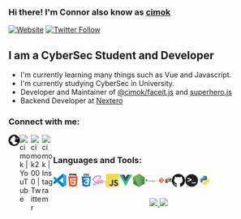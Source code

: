 ### Hi there! I'm Connor also know as [cimok][website]

[![Website](https://img.shields.io/website?label=cimok.co.uk&style=for-the-badge&url=https%3A%2F%2Fcimok.co.uk)](https://cimok.co.uk)
[![Twitter Follow](https://img.shields.io/twitter/follow/cimok2000?color=1DA1F2&logo=twitter&style=for-the-badge)](https://twitter.com/intent/follow?original_referer=https%3A%2F%2Fgithub.com%2Fcimok2000&screen_name=cimok2000)

## I am a CyberSec Student and Developer

- I'm currently learning many things such as Vue and Javascript.
- I'm currently studying CyberSec in University.
- Developer and Maintainer of [@cimok/faceit.js](https://github.com/cimok2000/faceit.js) and [superhero.js](https://github.com/cimok2000/superhero.js)
- Backend Developer at [Nextero](https://github.com/Nextero)

### Connect with me:

[<img align="left" alt="cimok.co.uk" width="22px" src="https://raw.githubusercontent.com/iconic/open-iconic/master/svg/globe.svg" />][website]
[<img align="left" alt="cimok | YouTube" width="22px" src="https://cdn.jsdelivr.net/npm/simple-icons@v3/icons/youtube.svg" />][youtube]
[<img align="left" alt="cimok2000 | Twitter" width="22px" src="https://cdn.jsdelivr.net/npm/simple-icons@v3/icons/twitter.svg" />][twitter]
[<img align="left" alt="cimok | Instagram" width="22px" src="https://cdn.jsdelivr.net/npm/simple-icons@v3/icons/instagram.svg" />][instagram]

<br />

### Languages and Tools:

<img align="left" alt="Visual Studio Code" width="26px" src="https://raw.githubusercontent.com/github/explore/80688e429a7d4ef2fca1e82350fe8e3517d3494d/topics/visual-studio-code/visual-studio-code.png" />
<img align="left" alt="HTML5" width="26px" src="https://raw.githubusercontent.com/github/explore/80688e429a7d4ef2fca1e82350fe8e3517d3494d/topics/html/html.png" />
<img align="left" alt="CSS3" width="26px" src="https://raw.githubusercontent.com/github/explore/80688e429a7d4ef2fca1e82350fe8e3517d3494d/topics/css/css.png" />
<img align="left" alt="Sass" width="26px" src="https://raw.githubusercontent.com/github/explore/80688e429a7d4ef2fca1e82350fe8e3517d3494d/topics/sass/sass.png" />
<img align="left" alt="JavaScript" width="26px" src="https://raw.githubusercontent.com/github/explore/80688e429a7d4ef2fca1e82350fe8e3517d3494d/topics/javascript/javascript.png" />
<img align="left" alt="Vue" width="26px" src="https://raw.githubusercontent.com/github/explore/80688e429a7d4ef2fca1e82350fe8e3517d3494d/topics/vue/vue.png" />
<img align="left" alt="Node.js" width="26px" src="https://raw.githubusercontent.com/github/explore/80688e429a7d4ef2fca1e82350fe8e3517d3494d/topics/nodejs/nodejs.png" />
<img align="left" alt="MongoDB" width="26px" src="https://raw.githubusercontent.com/github/explore/80688e429a7d4ef2fca1e82350fe8e3517d3494d/topics/mongodb/mongodb.png" />
<img align="left" alt="Git" width="26px" src="https://raw.githubusercontent.com/github/explore/80688e429a7d4ef2fca1e82350fe8e3517d3494d/topics/git/git.png" />
<img align="left" alt="GitHub" width="26px" src="https://raw.githubusercontent.com/github/explore/78df643247d429f6cc873026c0622819ad797942/topics/github/github.png" />
<img align="left" alt="Terminal" width="26px" src="https://raw.githubusercontent.com/github/explore/80688e429a7d4ef2fca1e82350fe8e3517d3494d/topics/terminal/terminal.png" />
<img align="left" alt="Python" width="26px" src="https://raw.githubusercontent.com/github/explore/80688e429a7d4ef2fca1e82350fe8e3517d3494d/topics/python/python.png" />

<br />
<br />

<p align="center">
  <a href="https://github.com/anuraghazra/github-readme-stats">
    <img src="https://github-readme-stats.vercel.app/api?username=cimok2000&count_private=true&show_icons=true&include_all_commits=true&hide_border=true&count_private=true&theme=radical&bg_color=0d1117">
  </a>
  <a href="https://github.com/anuraghazra/github-readme-stats">
    <img src="https://github-readme-stats.vercel.app/api/top-langs/?username=cimok2000&layout=compact&hide_border=true&theme=radical&bg_color=0d1117">
  </a>
</p>

[website]: https://cimok.co.uk
[youtube]: https://www.youtube.com/channel/UCE28SIvmo91GlHGJwdQsxKA
[twitter]: https://twitter.com/cimok2000
[instagram]: https://www.instagram.com/cimok2000/
